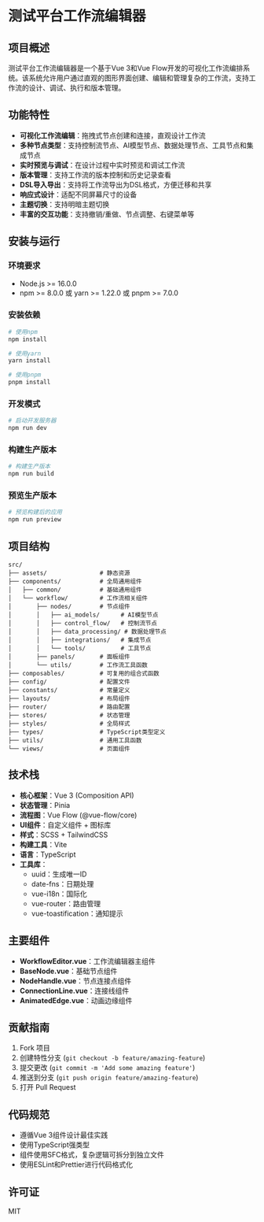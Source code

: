 # 测试平台工作流编辑器

## 项目概述

测试平台工作流编辑器是一个基于Vue 3和Vue Flow开发的可视化工作流编排系统。该系统允许用户通过直观的图形界面创建、编辑和管理复杂的工作流，支持工作流的设计、调试、执行和版本管理。

## 功能特性

- **可视化工作流编辑**：拖拽式节点创建和连接，直观设计工作流
- **多种节点类型**：支持控制流节点、AI模型节点、数据处理节点、工具节点和集成节点
- **实时预览与调试**：在设计过程中实时预览和调试工作流
- **版本管理**：支持工作流的版本控制和历史记录查看
- **DSL导入导出**：支持将工作流导出为DSL格式，方便迁移和共享
- **响应式设计**：适配不同屏幕尺寸的设备
- **主题切换**：支持明暗主题切换
- **丰富的交互功能**：支持撤销/重做、节点调整、右键菜单等

## 安装与运行

### 环境要求

- Node.js >= 16.0.0
- npm >= 8.0.0 或 yarn >= 1.22.0 或 pnpm >= 7.0.0

### 安装依赖

```bash
# 使用npm
npm install

# 使用yarn
yarn install

# 使用pnpm
pnpm install
```

### 开发模式

```bash
# 启动开发服务器
npm run dev
```

### 构建生产版本

```bash
# 构建生产版本
npm run build
```

### 预览生产版本

```bash
# 预览构建后的应用
npm run preview
```

## 项目结构

```
src/
├── assets/               # 静态资源
├── components/           # 全局通用组件
│   ├── common/           # 基础通用组件
│   └── workflow/         # 工作流相关组件
│       ├── nodes/        # 节点组件
│       │   ├── ai_models/      # AI模型节点
│       │   ├── control_flow/   # 控制流节点
│       │   ├── data_processing/ # 数据处理节点
│       │   ├── integrations/   # 集成节点
│       │   └── tools/          # 工具节点
│       ├── panels/       # 面板组件
│       └── utils/        # 工作流工具函数
├── composables/          # 可复用的组合式函数
├── config/               # 配置文件
├── constants/            # 常量定义
├── layouts/              # 布局组件
├── router/               # 路由配置
├── stores/               # 状态管理
├── styles/               # 全局样式
├── types/                # TypeScript类型定义
├── utils/                # 通用工具函数
└── views/                # 页面组件
```

## 技术栈

- **核心框架**：Vue 3 (Composition API)
- **状态管理**：Pinia
- **流程图**：Vue Flow (@vue-flow/core)
- **UI组件**：自定义组件 + 图标库
- **样式**：SCSS + TailwindCSS
- **构建工具**：Vite
- **语言**：TypeScript
- **工具库**：
  - uuid：生成唯一ID
  - date-fns：日期处理
  - vue-i18n：国际化
  - vue-router：路由管理
  - vue-toastification：通知提示

  

## 主要组件

- **WorkflowEditor.vue**：工作流编辑器主组件
- **BaseNode.vue**：基础节点组件
- **NodeHandle.vue**：节点连接点组件
- **ConnectionLine.vue**：连接线组件
- **AnimatedEdge.vue**：动画边缘组件

## 贡献指南

1. Fork 项目
2. 创建特性分支 (`git checkout -b feature/amazing-feature`)
3. 提交更改 (`git commit -m 'Add some amazing feature'`)
4. 推送到分支 (`git push origin feature/amazing-feature`)
5. 打开 Pull Request

## 代码规范

- 遵循Vue 3组件设计最佳实践
- 使用TypeScript强类型
- 组件使用SFC格式，复杂逻辑可拆分到独立文件
- 使用ESLint和Prettier进行代码格式化

## 许可证

MIT
